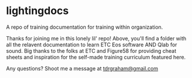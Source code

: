 # lightingdocs
A repo of training documentation for training within organization.

Thanks for joining me in this lonely lil' repo! Above, you'll find a folder with all the relavent documentation to learn ETC Eos software AND Qlab for sound. Big thanks to the folks at ETC and Figure58 for providing cheat sheets and inspiration for the self-made training curriculum featured here. 

Any questions? Shoot me a message at tdrgraham@gmail.com
